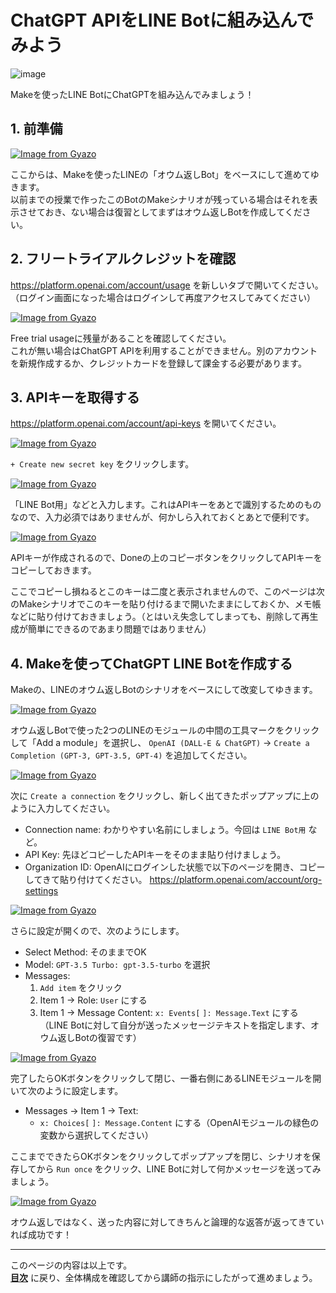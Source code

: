 # ChatGPT APIをLINE Botに組み込んでみよう

![image](https://i.gyazo.com/ad1624b06ac9450fd8520416e4412b4d.png)

Makeを使ったLINE BotにChatGPTを組み込んでみましょう！

## 1. 前準備

[![Image from Gyazo](https://i.gyazo.com/4fe173a41dfcfeac334b08e8b74bbf18.png)](https://gyazo.com/4fe173a41dfcfeac334b08e8b74bbf18)

ここからは、Makeを使ったLINEの「オウム返しBot」をベースにして進めてゆきます。  
以前までの授業で作ったこのBotのMakeシナリオが残っている場合はそれを表示させておき、ない場合は復習としてまずはオウム返しBotを作成してください。

## 2. フリートライアルクレジットを確認

<https://platform.openai.com/account/usage> を新しいタブで開いてください。  
（ログイン画面になった場合はログインして再度アクセスしてみてください）

[![Image from Gyazo](https://i.gyazo.com/f1dbc3c7a83b08cb575a4eb78b3b3a1a.png)](https://gyazo.com/f1dbc3c7a83b08cb575a4eb78b3b3a1a)

Free trial usageに残量があることを確認してください。  
これが無い場合はChatGPT APIを利用することができません。別のアカウントを新規作成するか、クレジットカードを登録して課金する必要があります。

## 3. APIキーを取得する

<https://platform.openai.com/account/api-keys> を開いてください。

[![Image from Gyazo](https://i.gyazo.com/355f54322574d2dd8bec776020466a53.png)](https://gyazo.com/355f54322574d2dd8bec776020466a53)

`+ Create new secret key` をクリックします。

[![Image from Gyazo](https://i.gyazo.com/51eb1d4b5c7cf242c8bf1642506d1683.png)](https://gyazo.com/51eb1d4b5c7cf242c8bf1642506d1683)

「LINE Bot用」などと入力します。これはAPIキーをあとで識別するためのものなので、入力必須ではありませんが、何かしら入れておくとあとで便利です。

[![Image from Gyazo](https://i.gyazo.com/820cbf341a314da22c11aec1c0fc31e5.png)](https://gyazo.com/820cbf341a314da22c11aec1c0fc31e5)

APIキーが作成されるので、Doneの上のコピーボタンをクリックしてAPIキーをコピーしておきます。

ここでコピーし損ねるとこのキーは二度と表示されませんので、このページは次のMakeシナリオでこのキーを貼り付けるまで開いたままにしておくか、メモ帳などに貼り付けておきましょう。（とはいえ失念してしまっても、削除して再生成が簡単にできるのであまり問題ではありません）

## 4. Makeを使ってChatGPT LINE Botを作成する

Makeの、LINEのオウム返しBotのシナリオをベースにして改変してゆきます。

[![Image from Gyazo](https://i.gyazo.com/33f9719f8140d159ed643865c13fc351.gif)](https://gyazo.com/33f9719f8140d159ed643865c13fc351)

オウム返しBotで使った2つのLINEのモジュールの中間の工具マークをクリックして「Add a module」を選択し、 `OpenAI (DALL-E & ChatGPT)` → `Create a Completion (GPT-3, GPT-3.5, GPT-4)` を追加してください。

[![Image from Gyazo](https://i.gyazo.com/171da46ed8371851c7a25481255d0fad.png)](https://gyazo.com/171da46ed8371851c7a25481255d0fad)

次に `Create a connection` をクリックし、新しく出てきたポップアップに上のように入力してください。

- Connection name: わかりやすい名前にしましょう。今回は `LINE Bot用` など。
- API Key: 先ほどコピーしたAPIキーをそのまま貼り付けましょう。  
- Organization ID: OpenAIにログインした状態で以下のページを開き、コピーしてきて貼り付けてください。
  <https://platform.openai.com/account/org-settings>

[![Image from Gyazo](https://i.gyazo.com/6e06a32843997c6edd68cbc5e6b2d9b5.png)](https://gyazo.com/6e06a32843997c6edd68cbc5e6b2d9b5)

さらに設定が開くので、次のようにします。

- Select Method: そのままでOK
- Model: `GPT-3.5 Turbo: gpt-3.5-turbo` を選択
- Messages:  
  1. `Add item` をクリック
  2. Item 1 → Role: `User` にする
  3. Item 1 → Message Content: `x: Events[` `]: Message.Text` にする（LINE Botに対して自分が送ったメッセージテキストを指定します、オウム返しBotの復習です）

[![Image from Gyazo](https://i.gyazo.com/ff2b677f505e2a33399ce94e7a60203a.png)](https://gyazo.com/ff2b677f505e2a33399ce94e7a60203a)

完了したらOKボタンをクリックして閉じ、一番右側にあるLINEモジュールを開いて次のように設定します。

- Messages → Item 1 → Text:
  - `x: Choices[` `]: Message.Content` にする（OpenAIモジュールの緑色の変数から選択してください）

ここまでできたらOKボタンをクリックしてポップアップを閉じ、シナリオを保存してから `Run once` をクリック、LINE Botに対して何かメッセージを送ってみましょう。

[![Image from Gyazo](https://i.gyazo.com/78572b3c860b5eb3267de829711c39e1.jpg)](https://gyazo.com/78572b3c860b5eb3267de829711c39e1)

オウム返しではなく、送った内容に対してきちんと論理的な返答が返ってきていれば成功です！

---

このページの内容は以上です。  
**[目次](./readme.md)** に戻り、全体構成を確認してから講師の指示にしたがって進めましょう。